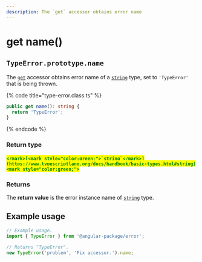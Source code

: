 ```yaml
---
description: The `get` accessor obtains error name
---
```


# get name()

## `TypeError.prototype.name`

The [`get`](https://developer.mozilla.org/en-US/docs/Web/JavaScript/Reference/Functions/get) accessor obtains error name of a [`string`](https://developer.mozilla.org/en-US/docs/Web/JavaScript/Reference/Global\_Objects/String) type, set to `'TypeError'` that is being thrown.

{% code title="type-error.class.ts" %}
```typescript
public get name(): string {
  return 'TypeError';
}
```
{% endcode %}

### Return type

#### <mark style="color:green;">``</mark>[<mark style="color:green;">`string`</mark>](https://www.typescriptlang.org/docs/handbook/basic-types.html#string)<mark style="color:green;">``</mark>

### Returns

The **return value** is the error instance name of [`string`](https://developer.mozilla.org/en-US/docs/Web/JavaScript/Reference/Global\_Objects/String) type.

## Example usage

```typescript
// Example usage.
import { TypeError } from '@angular-package/error';

// Returns "TypeError".
new TypeError('problem', 'Fix accessor.').name;
```
